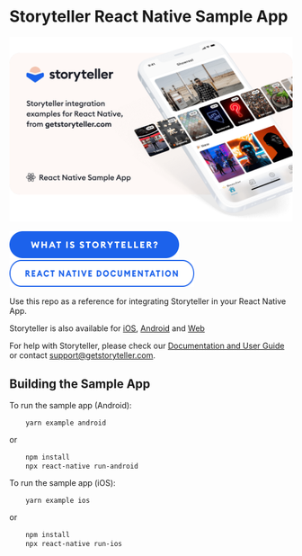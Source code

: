 # Storyteller React Native Sample App

<a href="https://getstoryteller.com" target="_blank">
  <img alt="Storyteller integration examples for React Native, from getstoryteller.com" src="img/readme-cover.png">
</a>

<p>
  <a href="https://getstoryteller.com" target="_blank"><img alt="What is Storyteller?" src="img/what-is-storyteller-btn.png" width="302" height="48"></a>&nbsp;&nbsp;&nbsp;
  <a href="https://docs.getstoryteller.com/documents/react-native-sdk" target="_blank"><img alt="Storyteller React Native Documentation" src="img/docs-btn.png" width="329" height="48"></a>
</p>

Use this repo as a reference for integrating Storyteller in your React Native App.

Storyteller is also available for [iOS](https://github.com/getstoryteller/storyteller-sample-ios), [Android](https://github.com/getstoryteller/storyteller-sample-android) and [Web](https://github.com/getstoryteller/storyteller-sample-web)

For help with Storyteller, please check our [Documentation and User Guide](https://docs.getstoryteller.com/documents/) or contact [support@getstoryteller.com](mailto:support@getstoryteller.com?Subject=React%Native%20Sample%20App).

## Building the Sample App

To run the sample app (Android):

```
    yarn example android
```

or

```
    npm install
    npx react-native run-android
```

To run the sample app (iOS):

```
    yarn example ios
```

or

```
    npm install
    npx react-native run-ios
```